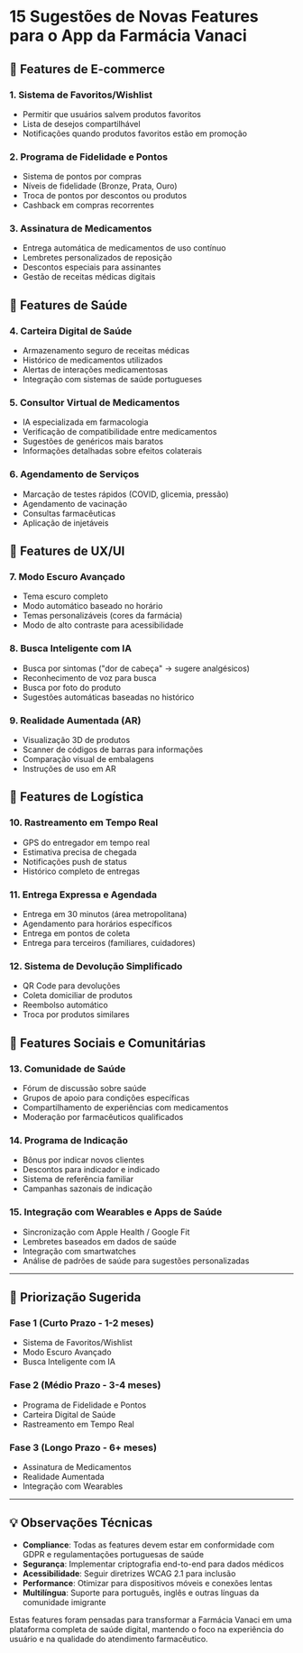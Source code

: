 # 15 Sugestões de Novas Features para o App da Farmácia Vanaci

## 🚀 Features de E-commerce

### 1. **Sistema de Favoritos/Wishlist**
- Permitir que usuários salvem produtos favoritos
- Lista de desejos compartilhável
- Notificações quando produtos favoritos estão em promoção

### 2. **Programa de Fidelidade e Pontos**
- Sistema de pontos por compras
- Níveis de fidelidade (Bronze, Prata, Ouro)
- Troca de pontos por descontos ou produtos
- Cashback em compras recorrentes

### 3. **Assinatura de Medicamentos**
- Entrega automática de medicamentos de uso contínuo
- Lembretes personalizados de reposição
- Descontos especiais para assinantes
- Gestão de receitas médicas digitais

## 💊 Features de Saúde

### 4. **Carteira Digital de Saúde**
- Armazenamento seguro de receitas médicas
- Histórico de medicamentos utilizados
- Alertas de interações medicamentosas
- Integração com sistemas de saúde portugueses

### 5. **Consultor Virtual de Medicamentos**
- IA especializada em farmacologia
- Verificação de compatibilidade entre medicamentos
- Sugestões de genéricos mais baratos
- Informações detalhadas sobre efeitos colaterais

### 6. **Agendamento de Serviços**
- Marcação de testes rápidos (COVID, glicemia, pressão)
- Agendamento de vacinação
- Consultas farmacêuticas
- Aplicação de injetáveis

## 📱 Features de UX/UI

### 7. **Modo Escuro Avançado**
- Tema escuro completo
- Modo automático baseado no horário
- Temas personalizáveis (cores da farmácia)
- Modo de alto contraste para acessibilidade

### 8. **Busca Inteligente com IA**
- Busca por sintomas ("dor de cabeça" → sugere analgésicos)
- Reconhecimento de voz para busca
- Busca por foto do produto
- Sugestões automáticas baseadas no histórico

### 9. **Realidade Aumentada (AR)**
- Visualização 3D de produtos
- Scanner de códigos de barras para informações
- Comparação visual de embalagens
- Instruções de uso em AR

## 🚚 Features de Logística

### 10. **Rastreamento em Tempo Real**
- GPS do entregador em tempo real
- Estimativa precisa de chegada
- Notificações push de status
- Histórico completo de entregas

### 11. **Entrega Expressa e Agendada**
- Entrega em 30 minutos (área metropolitana)
- Agendamento para horários específicos
- Entrega em pontos de coleta
- Entrega para terceiros (familiares, cuidadores)

### 12. **Sistema de Devolução Simplificado**
- QR Code para devoluções
- Coleta domiciliar de produtos
- Reembolso automático
- Troca por produtos similares

## 🤝 Features Sociais e Comunitárias

### 13. **Comunidade de Saúde**
- Fórum de discussão sobre saúde
- Grupos de apoio para condições específicas
- Compartilhamento de experiências com medicamentos
- Moderação por farmacêuticos qualificados

### 14. **Programa de Indicação**
- Bônus por indicar novos clientes
- Descontos para indicador e indicado
- Sistema de referência familiar
- Campanhas sazonais de indicação

### 15. **Integração com Wearables e Apps de Saúde**
- Sincronização com Apple Health / Google Fit
- Lembretes baseados em dados de saúde
- Integração com smartwatches
- Análise de padrões de saúde para sugestões personalizadas

---

## 🎯 Priorização Sugerida

### **Fase 1 (Curto Prazo - 1-2 meses)**
- Sistema de Favoritos/Wishlist
- Modo Escuro Avançado
- Busca Inteligente com IA

### **Fase 2 (Médio Prazo - 3-4 meses)**
- Programa de Fidelidade e Pontos
- Carteira Digital de Saúde
- Rastreamento em Tempo Real

### **Fase 3 (Longo Prazo - 6+ meses)**
- Assinatura de Medicamentos
- Realidade Aumentada
- Integração com Wearables

---

## 💡 Observações Técnicas

- **Compliance**: Todas as features devem estar em conformidade com GDPR e regulamentações portuguesas de saúde
- **Segurança**: Implementar criptografia end-to-end para dados médicos
- **Acessibilidade**: Seguir diretrizes WCAG 2.1 para inclusão
- **Performance**: Otimizar para dispositivos móveis e conexões lentas
- **Multilíngua**: Suporte para português, inglês e outras línguas da comunidade imigrante

Estas features foram pensadas para transformar a Farmácia Vanaci em uma plataforma completa de saúde digital, mantendo o foco na experiência do usuário e na qualidade do atendimento farmacêutico.